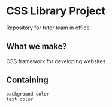 # CSS Library Project

Repository for tutor team in office

## What we make?

CSS framework for developing websites

## Containing

```python
background color
text color
```